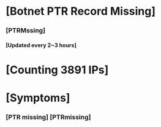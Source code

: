# [Botnet PTR Record Missing]
### [PTRMssing]
#### [Updated every 2~3 hours]

# [Counting 3891 IPs]

# [Symptoms] 
###   [PTR missing] [PTRmissing]

